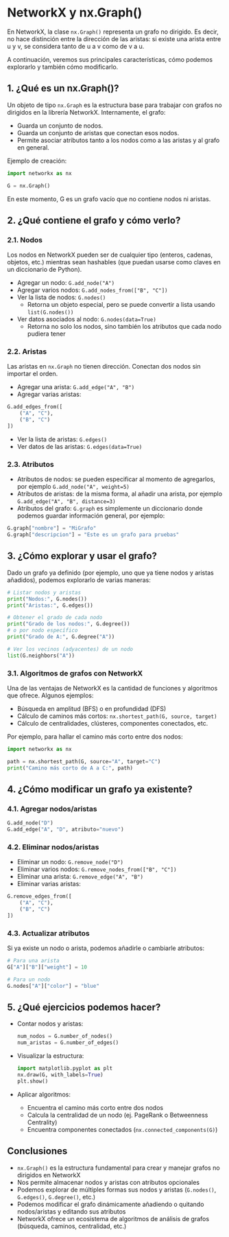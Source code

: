 # NetworkX y nx.Graph()

En NetworkX, la clase `nx.Graph()` representa un grafo no dirigido. Es decir, no hace distinción entre la dirección de las aristas: si existe una arista entre u y v, se considera tanto de u a v como de v a u.

A continuación, veremos sus principales características, cómo podemos explorarlo y también cómo modificarlo.

## 1. ¿Qué es un nx.Graph()?

Un objeto de tipo `nx.Graph` es la estructura base para trabajar con grafos no dirigidos en la librería NetworkX. Internamente, el grafo:

* Guarda un conjunto de nodos.
* Guarda un conjunto de aristas que conectan esos nodos.
* Permite asociar atributos tanto a los nodos como a las aristas y al grafo en general.

Ejemplo de creación:

```python
import networkx as nx

G = nx.Graph()
```

En este momento, G es un grafo vacío que no contiene nodos ni aristas.

## 2. ¿Qué contiene el grafo y cómo verlo?

### 2.1. Nodos

Los nodos en NetworkX pueden ser de cualquier tipo (enteros, cadenas, objetos, etc.) mientras sean hashables (que puedan usarse como claves en un diccionario de Python).

* Agregar un nodo: `G.add_node("A")`
* Agregar varios nodos: `G.add_nodes_from(["B", "C"])`
* Ver la lista de nodos: `G.nodes()`
  * Retorna un objeto especial, pero se puede convertir a lista usando `list(G.nodes())`
* Ver datos asociados al nodo: `G.nodes(data=True)`
  * Retorna no solo los nodos, sino también los atributos que cada nodo pudiera tener

### 2.2. Aristas

Las aristas en `nx.Graph` no tienen dirección. Conectan dos nodos sin importar el orden.

* Agregar una arista: `G.add_edge("A", "B")`
* Agregar varias aristas:

```python
G.add_edges_from([
    ("A", "C"),
    ("B", "C")
])
```

* Ver la lista de aristas: `G.edges()`
* Ver datos de las aristas: `G.edges(data=True)`

### 2.3. Atributos

* Atributos de nodos: se pueden especificar al momento de agregarlos, por ejemplo `G.add_node("A", weight=5)`
* Atributos de aristas: de la misma forma, al añadir una arista, por ejemplo `G.add_edge("A", "B", distance=3)`
* Atributos del grafo: `G.graph` es simplemente un diccionario donde podemos guardar información general, por ejemplo:

```python
G.graph["nombre"] = "MiGrafo"
G.graph["descripcion"] = "Este es un grafo para pruebas"
```

## 3. ¿Cómo explorar y usar el grafo?

Dado un grafo ya definido (por ejemplo, uno que ya tiene nodos y aristas añadidos), podemos explorarlo de varias maneras:

```python
# Listar nodos y aristas
print("Nodos:", G.nodes())
print("Aristas:", G.edges())

# Obtener el grado de cada nodo
print("Grado de los nodos:", G.degree())
# o por nodo específico
print("Grado de A:", G.degree("A"))

# Ver los vecinos (adyacentes) de un nodo
list(G.neighbors("A"))
```

### 3.1. Algoritmos de grafos con NetworkX

Una de las ventajas de NetworkX es la cantidad de funciones y algoritmos que ofrece. Algunos ejemplos:

* Búsqueda en amplitud (BFS) o en profundidad (DFS)
* Cálculo de caminos más cortos: `nx.shortest_path(G, source, target)`
* Cálculo de centralidades, clústeres, componentes conectados, etc.

Por ejemplo, para hallar el camino más corto entre dos nodos:

```python
import networkx as nx

path = nx.shortest_path(G, source="A", target="C")
print("Camino más corto de A a C:", path)
```

## 4. ¿Cómo modificar un grafo ya existente?

### 4.1. Agregar nodos/aristas

```python
G.add_node("D")
G.add_edge("A", "D", atributo="nuevo")
```

### 4.2. Eliminar nodos/aristas

* Eliminar un nodo: `G.remove_node("D")`
* Eliminar varios nodos: `G.remove_nodes_from(["B", "C"])`
* Eliminar una arista: `G.remove_edge("A", "B")`
* Eliminar varias aristas:

```python
G.remove_edges_from([
    ("A", "C"),
    ("B", "C")
])
```

### 4.3. Actualizar atributos

Si ya existe un nodo o arista, podemos añadirle o cambiarle atributos:

```python
# Para una arista
G["A"]["B"]["weight"] = 10

# Para un nodo
G.nodes["A"]["color"] = "blue"
```

## 5. ¿Qué ejercicios podemos hacer?

* Contar nodos y aristas:
  ```python
  num_nodos = G.number_of_nodes()
  num_aristas = G.number_of_edges()
  ```

* Visualizar la estructura:
  ```python
  import matplotlib.pyplot as plt
  nx.draw(G, with_labels=True)
  plt.show()
  ```

* Aplicar algoritmos:
  * Encuentra el camino más corto entre dos nodos
  * Calcula la centralidad de un nodo (ej. PageRank o Betweenness Centrality)
  * Encuentra componentes conectados (`nx.connected_components(G)`)

## Conclusiones

* `nx.Graph()` es la estructura fundamental para crear y manejar grafos no dirigidos en NetworkX
* Nos permite almacenar nodos y aristas con atributos opcionales
* Podemos explorar de múltiples formas sus nodos y aristas (`G.nodes()`, `G.edges()`, `G.degree()`, etc.)
* Podemos modificar el grafo dinámicamente añadiendo o quitando nodos/aristas y editando sus atributos
* NetworkX ofrece un ecosistema de algoritmos de análisis de grafos (búsqueda, caminos, centralidad, etc.)
